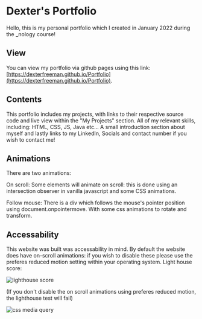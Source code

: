 # Dexter's Portfolio

Hello, this is my personal portfolio which I created in January 2022 during the _nology course!

## View

You can view my portfolio via github pages using this link: [https://dexterfreeman.github.io/Portfolio](https://dexterfreeman.github.io/Portfolio). 
 
## Contents
This portfolio includes my projects, with links to their respective source code and live view within the "My Projects" section. 
All of my relevant skills, including: HTML, CSS, JS, Java etc...
A small introduction section about myself and lastly links to my LinkedIn, Socials and contact number if you wish to contact me!

## Animations
There are two animations: 

On scroll:
Some elements will animate on scroll: this is done using an intersection observer in vanilla javascript and some CSS animations. 

Follow mouse:
There is a div which follows the mouse's pointer position using document.onpointermove. With some css animations to rotate and transform.  


## Accessability 
This website was built was accessability in mind. By default the website does have on-scroll animations: if you wish to disable these please use the preferes reduced motion setting within your operating system. 
Light house score: 

![lighthouse score](https://i.ibb.co/hHJGcPC/lighthouse-score.jpg)


(If you don't disable the on scroll animations using preferes reduced motion, the lighthouse test will fail)

![css media query](https://i.ibb.co/brYj5TT/carbon.png)
